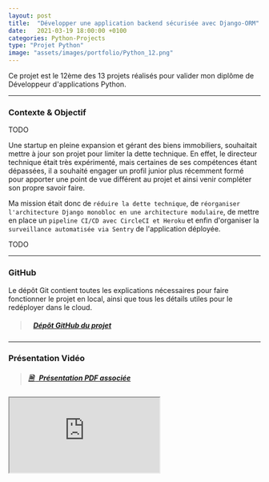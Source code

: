 ```yaml
---
layout: post
title:  "Développer une application backend sécurisée avec Django-ORM"
date:   2021-03-19 18:00:00 +0100
categories: Python-Projects
type: "Projet Python"
image: "assets/images/portfolio/Python_12.png"
---
```


Ce projet est le 12ème des 13 projets réalisés pour valider mon diplôme de Développeur d'applications Python.

---
### Contexte & Objectif

TODO

Une startup en pleine expansion et gérant des biens immobiliers, souhaitait mettre à jour son projet pour limiter la dette technique. En effet, le directeur technique était très expérimenté, mais certaines de ses compétences étant dépassées, il a souhaité engager un profil junior plus récemment formé pour apporter une point de vue différent au projet et ainsi venir compléter son propre savoir faire.

Ma mission était donc de `réduire la dette technique`, de `réorganiser l'architecture Django monobloc en une architecture modulaire`, de mettre en place un `pipeline CI/CD avec CircleCI et Heroku` et enfin d'organiser la `surveillance automatisée via Sentry` de l'application déployée.

TODO

---
### GitHub
Le dépôt Git contient toutes les explications nécessaires pour faire fonctionner le projet en local, ainsi que tous les détails utiles pour le redéployer dans le cloud.

> ##### <ico class="ti-github"></ico>&nbsp;&nbsp; <a href='https://github.com/Valkea/OC_P12' target='_blank'>Dépôt GitHub du projet</a>

---
### Présentation Vidéo

> ##### <a href='{{site.baseurl}}/assets/pdf/PY_P12.pdf' target='_blank'><ico><b>🗎 </b></ico>&nbsp;&nbsp;Présentation PDF associée</a>

<iframe class='youtube_video' src="https://www.youtube-nocookie.com/embed/lTJTkBmElBU" title="YouTube video player" allow="accelerometer; autoplay; clipboard-write; encrypted-media; gyroscope; picture-in-picture" allowfullscreen></iframe>

